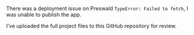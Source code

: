 There was a deployment issue on Preswald `TypeError: Failed to fetch`, I was unable to publish the app.

I’ve uploaded the full project files to this GitHub repository for review.
